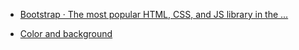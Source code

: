 - [Bootstrap · The most popular HTML, CSS, and JS library in the ...](https://getbootstrap.com/)

- [Color and background](https://getbootstrap.com/docs/5.3/helpers/color-background/)

